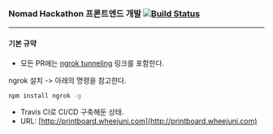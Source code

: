 ### Nomad Hackathon 프론트엔드 개발 [![Build Status](https://travis-ci.org/seulgiwendy/nomad-hackathon-frontend.svg?branch=master)](https://travis-ci.org/seulgiwendy/nomad-hackathon-frontend)

---

#### 기본 규약

* 모든 PR에는 [ngrok tunneling](https://blog.outsider.ne.kr/1159) 링크를 포함한다.

ngrok 설치 -> 아래의 명령을 참고한다.
```bash
npm install ngrok -g
```

* Travis CI로 CI/CD 구축해둔 상태.
* URL: [http://printboard.wheejuni.com](http://printboard.wheejuni.com)